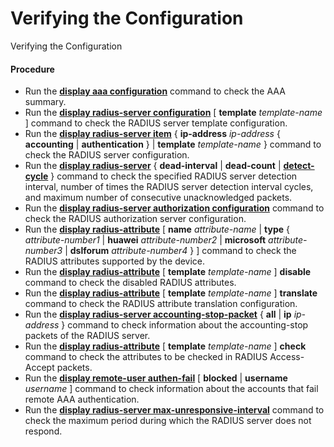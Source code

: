 Verifying the Configuration
===========================

Verifying the Configuration

#### Procedure

* Run the [**display aaa configuration**](cmdqueryname=display+aaa+configuration) command to check the AAA summary.
* Run the [**display radius-server configuration**](cmdqueryname=display+radius-server+configuration) [ **template** *template-name* ] command to check the RADIUS server template configuration.
* Run the [**display radius-server item**](cmdqueryname=display+radius-server+item) { **ip-address** *ip-address* { **accounting** | **authentication** } | **template** *template-name* } command to check the RADIUS server configuration.
* Run the **[**display radius-server**](cmdqueryname=display+radius-server)** { **dead-interval** | **dead-count** | [**detect-cycle**](cmdqueryname=detect-cycle) } command to check the specified RADIUS server detection interval, number of times the RADIUS server detection interval cycles, and maximum number of consecutive unacknowledged packets.
* Run the [**display radius-server authorization configuration**](cmdqueryname=display+radius-server+authorization+configuration) command to check the RADIUS authorization server configuration.
* Run the [**display radius-attribute**](cmdqueryname=display+radius-attribute) [ **name** *attribute-name* | **type** { *attribute-number1* | **huawei** *attribute-number2* | **microsoft** *attribute-number3* | **dslforum** *attribute-number4* } ] command to check the RADIUS attributes supported by the device.
* Run the [**display radius-attribute**](cmdqueryname=display+radius-attribute) [ **template** *template-name* ] **disable** command to check the disabled RADIUS attributes.
* Run the [**display radius-attribute**](cmdqueryname=display+radius-attribute) [ **template** *template-name* ] **translate** command to check the RADIUS attribute translation configuration.
* Run the [**display radius-server accounting-stop-packet**](cmdqueryname=display+radius-server+accounting-stop-packet) { **all** | **ip** *ip-address* } command to check information about the accounting-stop packets of the RADIUS server.
* Run the **[**display radius-attribute**](cmdqueryname=display+radius-attribute)** [ **template** *template-name* ] **check** command to check the attributes to be checked in RADIUS Access-Accept packets.
* Run the [**display remote-user authen-fail**](cmdqueryname=display+remote-user+authen-fail) [ **blocked** | **username** *username* ] command to check information about the accounts that fail remote AAA authentication.
* Run the **[**display radius-server max-unresponsive-interval**](cmdqueryname=display+radius-server+max-unresponsive-interval)** command to check the maximum period during which the RADIUS server does not respond.
